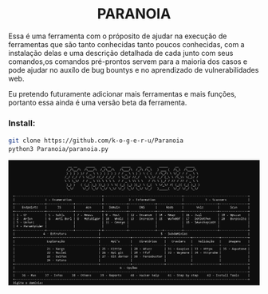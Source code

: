 <h1 align="center">PARANOIA</h1>

Essa é uma ferramenta com o próposito de ajudar na execução de ferramentas que são tanto conhecidas tanto poucos conhecidas, com a instalação delas e uma descrição detalhada de cada junto com seus comandos,os comandos pré-prontos servem para a maioria dos casos e pode ajudar no auxílo de bug bountys e no aprendizado de vulnerabilidades web.

Eu pretendo futuramente adicionar mais ferramentas e mais funções, portanto essa ainda é uma versão beta da ferramenta.

### Install:

```bash
git clone https://github.com/k-o-g-e-r-u/Paranoia
python3 Paranoia/paranoia.py
```

<img src="Banners/paranoia_interface.jpg"></img>
